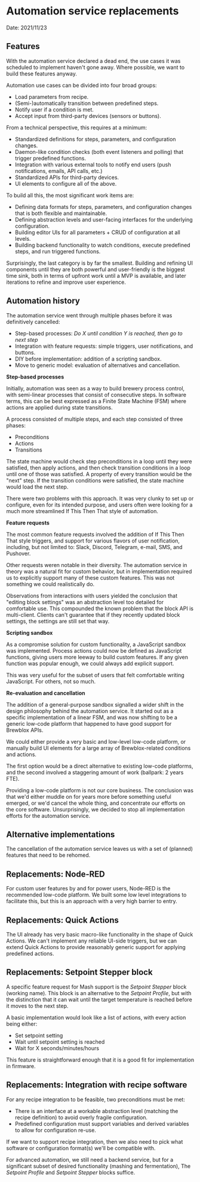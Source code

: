 # Automation service replacements

Date: 2021/11/23

## Features

With the automation service declared a dead end, the use cases it was scheduled to implement haven't gone away.
Where possible, we want to build these features anyway.

Automation use cases can be divided into four broad groups:

- Load parameters from recipe.
- (Semi-)automatically transition between predefined steps.
- Notify user if a condition is met.
- Accept input from third-party devices (sensors or buttons).

From a technical perspective, this requires at a minimum:

- Standardized definitions for steps, parameters, and configuration changes.
- Daemon-like condition checks (both event listeners and polling) that trigger predefined functions.
- Integration with various external tools to notify end users (push notifications, emails, API calls, etc.)
- Standardized APIs for third-party devices.
- UI elements to configure all of the above.

To build all this, the most significant work items are:

- Defining data formats for steps, parameters, and configuration changes that is both flexible and maintainable.
- Defining abstraction levels and user-facing interfaces for the underlying configuration.
- Building editor UIs for all parameters + CRUD of configuration at all levels.
- Building backend functionality to watch conditions, execute predefined steps, and run triggered functions.

Surprisingly, the last category is by far the smallest. Building and refining UI components until they are both powerful and user-friendly is the biggest time sink, both in terms of upfront work until a MVP is available, and later iterations to refine and improve user experience.

## Automation history

The automation service went through multiple phases before it was definitively cancelled:

- Step-based processes: *Do X until condition Y is reached, then go to next step*
- Integration with feature requests: simple triggers, user notifications, and buttons.
- DIY before implementation: addition of a scripting sandbox.
- Move to generic model: evaluation of alternatives and cancellation.

**Step-based processes**

Initially, automation was seen as a way to build brewery process control, with semi-linear processes that consist of consecutive steps.
In software terms, this can be best expressed as a Finite State Machine (FSM) where actions are applied during state transitions.

A process consisted of multiple steps, and each step consisted of three phases:
- Preconditions
- Actions
- Transitions

The state machine would check step preconditions in a loop until they were satisfied, then apply actions, and then check transition conditions in a loop until one of those was satisfied.
A property of every transition would be the "next" step. If the transition conditions were satisfied, the state machine would load the next step.

There were two problems with this approach. It was very clunky to set up or configure, even for its intended purpose, and users often were looking for a much more streamlined If This Then That style of automation.

**Feature requests**

The most common feature requests involved the addition of If This Then That style triggers, and support for various flavors of user notification, including, but not limited to: Slack, Discord, Telegram, e-mail, SMS, and Pushover.

Other requests weren notable in their diversity. The automation service in theory was a natural fit for custom behavior, but in implementation required us to explicitly support many of these custom features.
This was not something we could realistically do.

Observations from interactions with users yielded the conclusion that "editing block settings" was an abstraction level too detailed for comfortable use.
This compounded the known problem that the block API is multi-client. Clients can't guarantee that if they recently updated block settings, the settings are still set that way.

**Scripting sandbox**

As a compromise solution for custom functionality, a JavaScript sandbox was implemented.
Process actions could now be defined as JavaScript functions, giving users more leeway to build custom features.
If any given function was popular enough, we could always add explicit support.

This was very useful for the subset of users that felt comfortable writing JavaScript. For others, not so much.

**Re-evaluation and cancellation**

The addition of a general-purpose sandbox signalled a wider shift in the design philosophy behind the automation service.
It started out as a specific implementation of a linear FSM, and was now shifting to be a generic low-code platform that happened to have good support for Brewblox APIs.

We could either provide a very basic and low-level low-code platform, or manually build UI elements for a large array of Brewblox-related conditions and actions.

The first option would be a direct alternative to existing low-code platforms, and the second involved a staggering amount of work (ballpark: 2 years FTE).

Providing a low-code platform is not our core business. The conclusion was that we'd either muddle on for years more before something useful emerged, or we'd cancel the whole thing, and concentrate our efforts on the core software.
Unsurprisingly, we decided to stop all implementation efforts for the automation service.

## Alternative implementations

The cancellation of the automation service leaves us with a set of (planned) features that need to be rehomed.

## Replacements: Node-RED

For custom user features by and for power users, Node-RED is the recommended low-code platform.
We built some low level integrations to facilitate this, but this is an approach with a very high barrier to entry.

## Replacements: Quick Actions

The UI already has very basic macro-like functionality in the shape of Quick Actions.
We can't implement any reliable UI-side triggers, but we can extend Quick Actions to provide reasonably generic support for applying predefined actions.

## Replacements: Setpoint Stepper block

A specific feature request for Mash support is the *Setpoint Stepper* block (working name).
This block is an alternative to the *Setpoint Profile*, but with the distinction that it can wait until the target temperature is reached before it moves to the next step.

A basic implementation would look like a list of actions, with every action being either:
- Set setpoint setting
- Wait until setpoint setting is reached
- Wait for X seconds/minutes/hours

This feature is straightforward enough that it is a good fit for implementation in firmware.

## Replacements: Integration with recipe software

For any recipe integration to be feasible, two preconditions must be met:
- There is an interface at a workable abstraction level (matching the recipe definition) to avoid overly fragile configuration.
- Predefined configuration must support variables and derived variables to allow for configuration re-use.

If we want to support recipe integration, then we also need to pick what software or configuration format(s) we'll be compatible with.

For advanced automation, we still need a backend service, but for a significant subset of desired functionality (mashing and fermentation), The *Setpoint Profile* and *Setpoint Stepper* blocks suffice.
